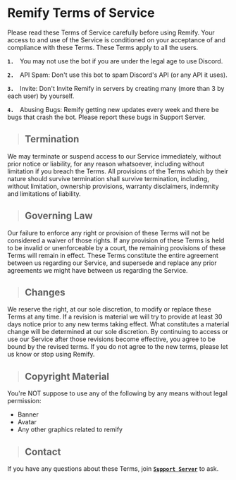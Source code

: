 # **Remify Terms of Service**
Please read these Terms of Service carefully before using Remify. Your access to and use of the Service is conditioned on your acceptance of and compliance with these Terms. These Terms apply to all the users.

**`1.`** ⠀You may not use the bot if you are under the legal age to use Discord.

**`2.`** ⠀API Spam: Don't use this bot to spam Discord's API (or any API it uses).

**`3.`** ⠀Invite: Don't Invite Remify in servers by creating many (more than 3 by each user) by yourself.

**`4.`** ⠀Abusing Bugs: Remify getting new updates every week and there be bugs that crash the bot. Please report these bugs in Support Server.

> ## Termination
We may terminate or suspend access to our Service immediately, without prior notice or liability, for any reason whatsoever, including without limitation if you breach the Terms. All provisions of the Terms which by their nature should survive termination shall survive termination, including, without limitation, ownership provisions, warranty disclaimers, indemnity and limitations of liability.

> ## Governing Law
Our failure to enforce any right or provision of these Terms will not be considered a waiver of those rights. If any provision of these Terms is held to be invalid or unenforceable by a court, the remaining provisions of these Terms will remain in effect. These Terms constitute the entire agreement between us regarding our Service, and supersede and replace any prior agreements we might have between us regarding the Service.

>## Changes
We reserve the right, at our sole discretion, to modify or replace these Terms at any time. If a revision is material we will try to provide at least 30 days notice prior to any new terms taking effect. What constitutes a material change will be determined at our sole discretion. By continuing to access or use our Service after those revisions become effective, you agree to be bound by the revised terms. If you do not agree to the new terms, please let us know or stop using Remify.

>## Copyright Material
You're NOT suppose to use any of the following by any means without legal permission:
* Banner
* Avatar
* Any other graphics related to remify

>## Contact
If you have any questions about these Terms, join [**`Support Server`**](https://support.remify.tech/) to ask.

